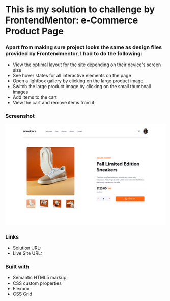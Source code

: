 # This is my solution to challenge by FrontendMentor: e-Commerce Product Page

### Apart from making sure project looks the same as design files provided by Frontendmentor, I had to do the following:

- View the optimal layout for the site depending on their device's screen size
- See hover states for all interactive elements on the page
- Open a lightbox gallery by clicking on the large product image
- Switch the large product image by clicking on the small thumbnail images
- Add items to the cart
- View the cart and remove items from it

### Screenshot

![](./images/desktop.png)

### Links

- Solution URL:
- Live Site URL:

### Built with

- Semantic HTML5 markup
- CSS custom properties
- Flexbox
- CSS Grid
